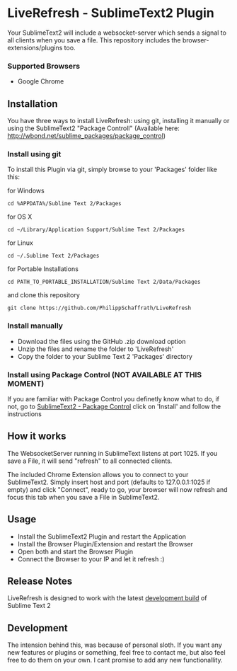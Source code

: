 # LiveRefresh - SublimeText2 Plugin

Your SublimeText2 will include a websocket-server which sends a signal to all clients when you save a file.
This repository includes the browser- extensions/plugins too.

### Supported Browsers

* Google Chrome

## Installation

You have three ways to install LiveRefresh: using git, installing it manually or using the SublimeText2 "Package Controll" (Available here: http://wbond.net/sublime_packages/package_control)

### Install using git

To install this Plugin via git, simply browse to your 'Packages' folder like this:

for Windows

	cd %APPDATA%/Sublime Text 2/Packages

for OS X

	cd ~/Library/Application Support/Sublime Text 2/Packages

for Linux
 
	cd ~/.Sublime Text 2/Packages

for Portable Installations
	
	cd PATH_TO_PORTABLE_INSTALLATION/Sublime Text 2/Data/Packages

and clone this repository

	git clone https://github.com/PhilippSchaffrath/LiveRefresh


### Install manually

* Download the files using the GitHub .zip download option
* Unzip the files and rename the folder to 'LiveRefresh'
* Copy the folder to your Sublime Text 2 'Packages' directory

### Install using Package Control (NOT AVAILABLE AT THIS MOMENT)

If you are familiar with Package Control you definetly know what to do, if not, go to [SublimeText2 - Package Control](http://wbond.net/sublime_packages/package_control) click on 'Install' and follow the instructions

## How it works

The WebsocketServer running in SublimeText listens at port 1025. If you save a File, it will send "refresh" to all connected clients.

The included Chrome Extension allows you to connect to your SublimeText2. Simply insert host and port (defaults to 127.0.0.1:1025 if empty) and click "Connect", ready to go, your browser will now refresh and focus this tab when you save a File in SublimeText2.


## Usage

* Install the SublimeText2 Plugin and restart the Application
* Install the Browser Plugin/Extension and restart the Browser
* Open both and start the Browser Plugin
* Connect the Browser to your IP and let it refresh :)

## Release Notes

LiveRefresh is designed to work with the latest [development build](http://www.sublimetext.com/dev) of Sublime Text 2

## Development

The intension behind this, was because of personal sloth. If you want any new features or plugins or something, feel free to contact me, but also feel free to do them on your own. I cant promise to add any new functionallity.